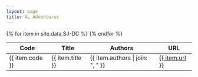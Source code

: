 ```yaml
---
layout: page
title: AL Adventures
---
```


<table class="sortable">
  <thead>
    <tr>
      <th>Code</th>
      <th>Title</th>
      <th>Authors</th>
      <th>URL</th>
    </tr>
  </thead>
  <tbody>
    {% for item in site.data.SJ-DC %}
      <tr>
        <td>{{ item.code }}</td>
        <td>{{ item.title }}</td>
        <td>{{ item.authors | join: ", " }}</td>
        <td><a href="{{ item.url }}">{{ item.url }}</a></td>
      </tr>
    {% endfor %}
  </tbody>
</table>

<link href="https://cdn.jsdelivr.net/gh/tofsjonas/sortable@latest/sortable.min.css" rel="stylesheet" />
<script src="https://cdn.jsdelivr.net/gh/tofsjonas/sortable@latest/sortable.min.js"></script>